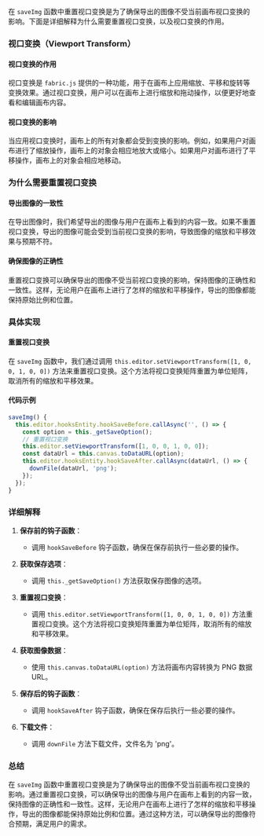 在 `saveImg` 函数中重置视口变换是为了确保导出的图像不受当前画布视口变换的影响。下面是详细解释为什么需要重置视口变换，以及视口变换的作用。

### 视口变换（Viewport Transform）

#### 视口变换的作用
视口变换是 `fabric.js` 提供的一种功能，用于在画布上应用缩放、平移和旋转等变换效果。通过视口变换，用户可以在画布上进行缩放和拖动操作，以便更好地查看和编辑画布内容。

#### 视口变换的影响
当应用视口变换时，画布上的所有对象都会受到变换的影响。例如，如果用户对画布进行了缩放操作，画布上的对象会相应地放大或缩小。如果用户对画布进行了平移操作，画布上的对象会相应地移动。

### 为什么需要重置视口变换

#### 导出图像的一致性
在导出图像时，我们希望导出的图像与用户在画布上看到的内容一致。如果不重置视口变换，导出的图像可能会受到当前视口变换的影响，导致图像的缩放和平移效果与预期不符。

#### 确保图像的正确性
重置视口变换可以确保导出的图像不受当前视口变换的影响，保持图像的正确性和一致性。这样，无论用户在画布上进行了怎样的缩放和平移操作，导出的图像都能保持原始比例和位置。

### 具体实现

#### 重置视口变换
在 `saveImg` 函数中，我们通过调用 `this.editor.setViewportTransform([1, 0, 0, 1, 0, 0])` 方法来重置视口变换。这个方法将视口变换矩阵重置为单位矩阵，取消所有的缩放和平移效果。

#### 代码示例
```javascript
saveImg() {
  this.editor.hooksEntity.hookSaveBefore.callAsync('', () => {
    const option = this._getSaveOption();
    // 重置视口变换
    this.editor.setViewportTransform([1, 0, 0, 1, 0, 0]);
    const dataUrl = this.canvas.toDataURL(option);
    this.editor.hooksEntity.hookSaveAfter.callAsync(dataUrl, () => {
      downFile(dataUrl, 'png');
    });
  });
}
```

### 详细解释

1. **保存前的钩子函数**：
   - 调用 `hookSaveBefore` 钩子函数，确保在保存前执行一些必要的操作。

2. **获取保存选项**：
   - 调用 `this._getSaveOption()` 方法获取保存图像的选项。

3. **重置视口变换**：
   - 调用 `this.editor.setViewportTransform([1, 0, 0, 1, 0, 0])` 方法重置视口变换。这个方法将视口变换矩阵重置为单位矩阵，取消所有的缩放和平移效果。

4. **获取图像数据**：
   - 使用 `this.canvas.toDataURL(option)` 方法将画布内容转换为 PNG 数据 URL。

5. **保存后的钩子函数**：
   - 调用 `hookSaveAfter` 钩子函数，确保在保存后执行一些必要的操作。

6. **下载文件**：
   - 调用 `downFile` 方法下载文件，文件名为 'png'。

### 总结

在 `saveImg` 函数中重置视口变换是为了确保导出的图像不受当前画布视口变换的影响。通过重置视口变换，可以确保导出的图像与用户在画布上看到的内容一致，保持图像的正确性和一致性。这样，无论用户在画布上进行了怎样的缩放和平移操作，导出的图像都能保持原始比例和位置。通过这种方法，可以确保导出的图像符合预期，满足用户的需求。
